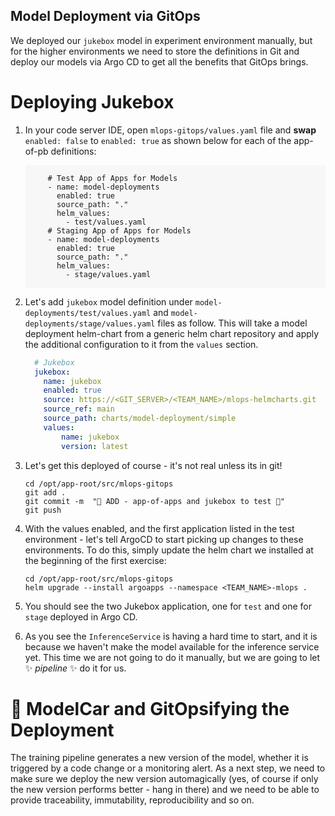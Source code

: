 ## Model Deployment via GitOps

We deployed our `jukebox` model in experiment environment manually, but for the higher environments we need to store the definitions in Git and deploy our models via Argo CD to get all the benefits that GitOps brings.

# Deploying Jukebox 

1. In your code server IDE, open `mlops-gitops/values.yaml` file and **swap** `enabled: false` to `enabled: true` as shown below for each of the app-of-pb definitions:

    <div class="highlight" style="background: #f7f7f7">
    <pre><code class="language-yaml">
        # Test App of Apps for Models
        - name: model-deployments
          enabled: true
          source_path: "."
          helm_values:
            - test/values.yaml
        # Staging App of Apps for Models
        - name: model-deployments
          enabled: true
          source_path: "."
          helm_values:
            - stage/values.yaml
    </code></pre></div>

2. Let's add `jukebox` model definition under `model-deployments/test/values.yaml` and `model-deployments/stage/values.yaml` files as follow. This will take a model deployment helm-chart from a generic helm chart repository and apply the additional configuration to it from the `values` section. 

    ```yaml
      # Jukebox
      jukebox:
        name: jukebox
        enabled: true
        source: https://<GIT_SERVER>/<TEAM_NAME>/mlops-helmcharts.git
        source_ref: main
        source_path: charts/model-deployment/simple
        values:
            name: jukebox
            version: latest
    ```
3. Let's get this deployed of course - it's not real unless its in git!

    ```bash#test
    cd /opt/app-root/src/mlops-gitops
    git add .
    git commit -m  "🐰 ADD - app-of-apps and jukebox to test 🐰"
    git push 
    ```

4. With the values enabled, and the first application listed in the test environment - let's tell ArgoCD to start picking up changes to these environments. To do this, simply update the helm chart we installed at the beginning of the first exercise:

    ```bash#test
    cd /opt/app-root/src/mlops-gitops
    helm upgrade --install argoapps --namespace <TEAM_NAME>-mlops .
    ```

5. You should see the two Jukebox application, one for `test` and one for `stage` deployed in Argo CD. 

6. As you see the `InferenceService` is having a hard time to start, and it is because we haven't make the model available for the inference service yet. This time we are not going to do it manually, but we are going to let ✨ _pipeline_ ✨ do it for us.

# 🚗 ModelCar and GitOpsifying the Deployment

The training pipeline generates a new version of the model, whether it is triggered by a code change or a monitoring alert. As a next step, we need to make sure we deploy the new version automagically (yes, of course if only the new version performs better - hang in there) and we need to be able to provide traceability, immutability, reproducibility and so on.